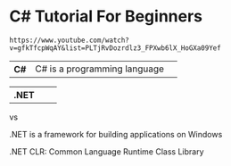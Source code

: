 # C# Tutorial For Beginners 
```
https://www.youtube.com/watch?v=gfkTfcpWqAY&list=PLTjRvDozrdlz3_FPXwb6lX_HoGXa09Yef
```
<table>
  <tr>
    <th>C#</th>
    <td>C# is a programming language</td>
    <td></td>
  </tr>
<table>
  <tr>
    <th>.NET</th>
    <td></td>
    <td></td>
  </tr>
</table>
 vs 

.NET is a framework for building applications on Windows

.NET
CLR: Common Language Runtime
Class Library
